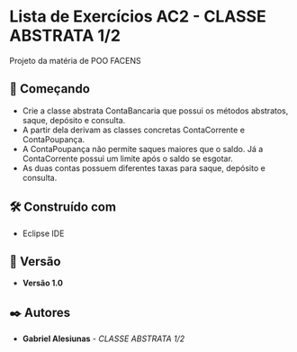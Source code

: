 # Lista de Exercícios AC2 - CLASSE ABSTRATA 1/2

Projeto da matéria de POO FACENS

## 🚀 Começando

* Crie a classe abstrata ContaBancaria que possui os métodos abstratos, saque, depósito e consulta.
* A partir dela derivam as classes concretas ContaCorrente e ContaPoupança.
* A ContaPoupança não permite saques maiores que o saldo. Já a ContaCorrente possui um limite após o saldo se esgotar.
* As duas contas possuem diferentes taxas para saque, depósito e consulta.


## 🛠️ Construído com

* Eclipse IDE

## 📌 Versão

* **Versão 1.0** 

## ✒️ Autores

* **Gabriel Alesiunas** - *CLASSE ABSTRATA 1/2* 